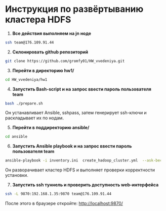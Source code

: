 # Инструкция по развёртыванию кластера HDFS

1. **Все действия выполняем на jn ноде**
```bash
ssh team@176.109.91.44
```

2. **Склонировать github репозиторий**
```bash
git clone https://github.com/gromfy01/HW_vvedeniya.git
```

3. **Перейти в директорию hw1/**
```bash
cd HW_vvedeniya/hw1
```

4. **Запустить Bash-script и на запрос ввести пароль пользователя team**
```bash
bash ./prepare.sh
```

Он устанавливает Ansible, sshpass, затем генерирует ssh-ключи и раскладывает их по нодам.

5. **Перейти в поддиректорию ansible/**
```bash
cd ansible
```

6. **Запустить Ansible playbook и на запрос ввести пароль пользователя team**
```bash
ansible-playbook -i inventory.ini  create_hadoop_cluster.yml  --ask-become-pass
```

Он разворачивает кластер HDFS и выполняет проверки корректности установки.

7. **Запустить ssh туннель и проверить доступность web-интерфейса**
```bash
ssh -L 9870:192.168.1.35:9870 team@176.109.91.44
```

После этого в браузере откройте: [http://localhost:9870/](http://localhost:9870/)

